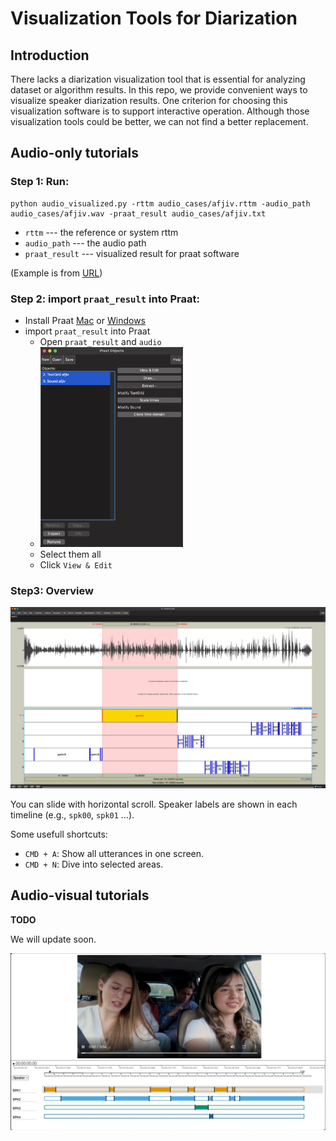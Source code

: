 # Visualization Tools for Diarization
## Introduction

There lacks a diarization visualization tool that is essential for analyzing dataset or algorithm results. In this repo, we provide convenient ways to visualize speaker diarization results. One criterion for choosing this visualization software is to support interactive operation. Although those visualization tools could be better, we can not find a better replacement.



## Audio-only tutorials

### Step 1: Run:

```
python audio_visualized.py -rttm audio_cases/afjiv.rttm -audio_path audio_cases/afjiv.wav -praat_result audio_cases/afjiv.txt
```

* ``rttm`` --- the reference or system rttm 
* ``audio_path`` --- the audio path
* ``praat_result`` --- visualized result for praat software

(Example is from [URL](https://github.com/joonson/voxconverse))

### Step 2: import ``praat_result`` into Praat:
- Install Praat [Mac](https://www.fon.hum.uva.nl/praat/download_mac.html) or [Windows](https://www.fon.hum.uva.nl/praat/download_win.html)
- import ``praat_result`` into Praat 
    - Open ``praat_result`` and ``audio``
    - <img src='imgs/praat_import.png' width=50% />
    - Select them all
    - Click ``View & Edit``

### Step3: Overview

![](imgs/praat_overview.png)

You can slide with horizontal scroll. Speaker labels are shown in each timeline (e.g., ``spk00``, ``spk01`` ...).

Some usefull shortcuts:

- ``CMD + A``: Show all utterances in one screen.
- ``CMD + N``: Dive into selected areas.

## Audio-visual tutorials

**TODO**

We will update soon.

![](imgs/via_example.png)

